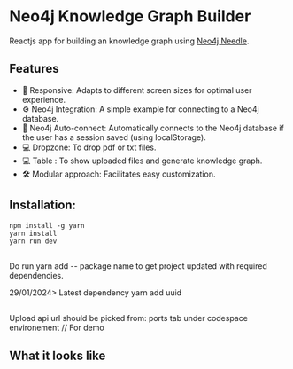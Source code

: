# Neo4j Knowledge Graph Builder

Reactjs app for building an knowledge graph using [Neo4j Needle](https://www.neo4j.design/).
    
## Features
- 🚀 Responsive: Adapts to different screen sizes for optimal user experience.
- ⚙️ Neo4j Integration: A simple example for connecting to a Neo4j database.
- 🔐 Neo4j Auto-connect: Automatically connects to the Neo4j database if the user has a session saved (using localStorage).
- 💻 Dropzone: To drop pdf or txt files.
- 💻 Table : To show uploaded files and generate knowledge graph.
- 🛠️️ Modular approach: Facilitates easy customization.


## Installation:
```shell
npm install -g yarn
yarn install
yarn run dev
```

##
Do run yarn add -- package name to get project updated with required dependencies.

29/01/2024> Latest dependency
yarn add uuid 
##
Upload api url should be picked from: ports tab under codespace environement // For demo
## What it looks like
